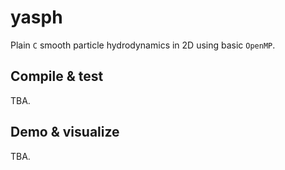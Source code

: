 # yasph
Plain `C` smooth particle hydrodynamics in 2D using basic `OpenMP`.

## Compile & test
TBA.

## Demo & visualize
TBA.

